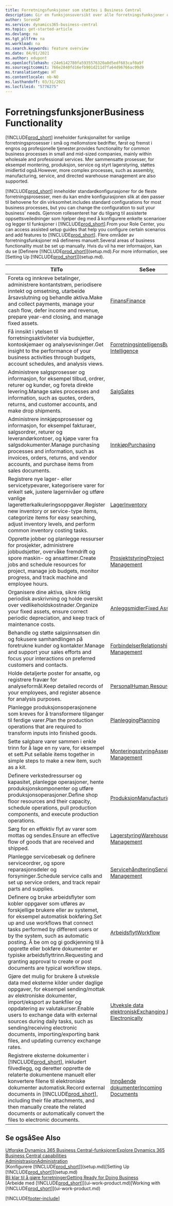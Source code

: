 ```yaml
---
title: Forretningsfunksjoner som støttes i Business Central
description: Gir en funksjonsoversikt over alle forretningsfunksjoner og avdelinger som støttes av moduler, for eksempel finans, lager og prosjektledelse.
author: SorenGP
ms.service: dynamics365-business-central
ms.topic: get-started-article
ms.devlang: na
ms.tgt_pltfrm: na
ms.workload: na
ms.search.keywords: feature overview
ms.date: 04/01/2021
ms.author: edupont
ms.openlocfilehash: c24e6142780fa5935576320a0d5edf683caf0a9f
ms.sourcegitcommit: 766e2840fd16efb901d211d7fa64d96766ac99d9
ms.translationtype: HT
ms.contentlocale: nb-NO
ms.lasthandoff: 03/31/2021
ms.locfileid: "5776275"
---
```

# <a name="business-functionality"></a><span data-ttu-id="d5c3a-103">Forretningsfunksjoner</span><span class="sxs-lookup"><span data-stu-id="d5c3a-103">Business Functionality</span></span>
[!INCLUDE[prod_short](includes/prod_short.md)] <span data-ttu-id="d5c3a-104">inneholder funksjonalitet for vanlige forretningsprosesser i små og mellomstore bedrifter, først og fremst i engros og profesjonelle tjenester.</span><span class="sxs-lookup"><span data-stu-id="d5c3a-104">provides functionality for common business processes in small and mid-sized companies, mainly within wholesale and professional services.</span></span> <span data-ttu-id="d5c3a-105">Mer sammensatte prosesser, for eksempel montering, produksjon, service og styrt lagerstyring, støttes imidlertid også.</span><span class="sxs-lookup"><span data-stu-id="d5c3a-105">However, more complex processes, such as assembly, manufacturing, service, and directed warehouse management are also supported.</span></span>

[!INCLUDE[prod_short](includes/prod_short.md)] <span data-ttu-id="d5c3a-106">inneholder standardkonfigurasjoner for de fleste forretningsprosesser, men du kan endre konfigurasjonen slik at den passer til behovene for din virksomhet.</span><span class="sxs-lookup"><span data-stu-id="d5c3a-106">includes standard configurations for most business processes, but you can change the configuration to suit your business' needs.</span></span> <span data-ttu-id="d5c3a-107">Gjennom rollesenteret har du tilgang til assisterte oppsettsveiledninger som hjelper deg med å konfigurere enkelte scenarioer og legger til funksjoner i [!INCLUDE[prod_short](includes/prod_short.md)].</span><span class="sxs-lookup"><span data-stu-id="d5c3a-107">From your Role Center, you can access assisted setup guides that help you configure certain scenarios and add features to [!INCLUDE[prod_short](includes/prod_short.md)].</span></span> <span data-ttu-id="d5c3a-108">Flere områder av forretningsfunksjoner må defineres manuelt.</span><span class="sxs-lookup"><span data-stu-id="d5c3a-108">Several areas of business functionality must be set up manually.</span></span> <span data-ttu-id="d5c3a-109">Hvis du vil ha mer informasjon, kan du se [Definere [!INCLUDE[prod_short](includes/prod_short.md)]](setup.md).</span><span class="sxs-lookup"><span data-stu-id="d5c3a-109">For more information, see [Setting Up [!INCLUDE[prod_short](includes/prod_short.md)]](setup.md).</span></span>

| <span data-ttu-id="d5c3a-110">Til</span><span class="sxs-lookup"><span data-stu-id="d5c3a-110">To</span></span> | <span data-ttu-id="d5c3a-111">Se</span><span class="sxs-lookup"><span data-stu-id="d5c3a-111">See</span></span> |
| --- | --- |
|<span data-ttu-id="d5c3a-112">Foreta og innkreve betalinger, administrere kontantstrøm, periodisere inntekt og omsetning, utarbeide årsavslutning og behandle aktiva.</span><span class="sxs-lookup"><span data-stu-id="d5c3a-112">Make and collect payments, manage your cash flow, defer income and revenue, prepare year-end closing, and manage fixed assets.</span></span>|[<span data-ttu-id="d5c3a-113">Finans</span><span class="sxs-lookup"><span data-stu-id="d5c3a-113">Finance</span></span>](finance.md)|
|<span data-ttu-id="d5c3a-114">Få innsikt i ytelsen til forretningsaktiviteter via budsjetter, kontoskjemaer og analysevisninger.</span><span class="sxs-lookup"><span data-stu-id="d5c3a-114">Get insight to the performance of your business activities through budgets, account schedules, and analysis views.</span></span>|[<span data-ttu-id="d5c3a-115">Forretningsintelligens</span><span class="sxs-lookup"><span data-stu-id="d5c3a-115">Business Intelligence</span></span>](bi.md)|
|<span data-ttu-id="d5c3a-116">Administrere salgsprosesser og informasjon, for eksempel tilbud, ordrer, returer og kunder, og foreta direkte levering.</span><span class="sxs-lookup"><span data-stu-id="d5c3a-116">Manage sales processes and information, such as quotes, orders, returns, and customer accounts, and make drop shipments.</span></span>|[<span data-ttu-id="d5c3a-117">Salg</span><span class="sxs-lookup"><span data-stu-id="d5c3a-117">Sales</span></span>](sales-manage-sales.md)|
|<span data-ttu-id="d5c3a-118">Administrere innkjøpsprosesser og informasjon, for eksempel fakturaer, salgsordrer, returer og leverandørkontoer, og kjøpe varer fra salgsdokumenter.</span><span class="sxs-lookup"><span data-stu-id="d5c3a-118">Manage purchasing processes and information, such as invoices, orders, returns, and vendor accounts, and purchase items from sales documents.</span></span> |[<span data-ttu-id="d5c3a-119">Innkjøp</span><span class="sxs-lookup"><span data-stu-id="d5c3a-119">Purchasing</span></span>](purchasing-manage-purchasing.md)|
|<span data-ttu-id="d5c3a-120">Registrere nye lager- eller servicetypevarer, kategorisere varer for enkelt søk, justere lagernivåer og utføre vanlige lageretterkalkuleringsoppgaver.</span><span class="sxs-lookup"><span data-stu-id="d5c3a-120">Register new inventory or service-type items, categorize items for easy searching, adjust inventory levels, and perform common inventory costing tasks.</span></span>|[<span data-ttu-id="d5c3a-121">Lager</span><span class="sxs-lookup"><span data-stu-id="d5c3a-121">Inventory</span></span>](inventory-manage-inventory.md)|
|<span data-ttu-id="d5c3a-122">Opprette jobber og planlegge ressurser for prosjekter, administrere jobbudsjetter, overvåke fremdrift og spore maskin- og ansattimer.</span><span class="sxs-lookup"><span data-stu-id="d5c3a-122">Create jobs and schedule resources for project, manage job budgets, monitor progress, and track machine and employee hours.</span></span>|[<span data-ttu-id="d5c3a-123">Prosjektstyring</span><span class="sxs-lookup"><span data-stu-id="d5c3a-123">Project Management</span></span>](projects-manage-projects.md)|
|<span data-ttu-id="d5c3a-124">Organisere dine aktiva, sikre riktig periodisk avskrivning og holde oversikt over vedlikeholdskostnader.</span><span class="sxs-lookup"><span data-stu-id="d5c3a-124">Organize your fixed assets, ensure correct periodic depreciation, and keep track of maintenance costs.</span></span>|[<span data-ttu-id="d5c3a-125">Anleggsmidler</span><span class="sxs-lookup"><span data-stu-id="d5c3a-125">Fixed Assets</span></span>](fa-manage.md)|
|<span data-ttu-id="d5c3a-126">Behandle og støtte salgsinnsatsen din og fokusere samhandlingen på foretrukne kunder og kontakter.</span><span class="sxs-lookup"><span data-stu-id="d5c3a-126">Manage and support your sales efforts and focus your interactions on preferred customers and contacts.</span></span>|[<span data-ttu-id="d5c3a-127">Forbindelser</span><span class="sxs-lookup"><span data-stu-id="d5c3a-127">Relationship Management</span></span>](marketing-relationship-management.md)|
|<span data-ttu-id="d5c3a-128">Holde detaljerte poster for ansatte, og registrere fravær for analyseformål.</span><span class="sxs-lookup"><span data-stu-id="d5c3a-128">Keep detailed records of your employees, and register absence for analysis purposes.</span></span> |[<span data-ttu-id="d5c3a-129">Personal</span><span class="sxs-lookup"><span data-stu-id="d5c3a-129">Human Resources</span></span>](hr-manage-human-resources.md)|
|<span data-ttu-id="d5c3a-130">Planlegge produksjonsoperasjonene som kreves for å transformere tilganger til ferdige varer.</span><span class="sxs-lookup"><span data-stu-id="d5c3a-130">Plan the production operations that are required to transform inputs into finished goods.</span></span>|[<span data-ttu-id="d5c3a-131">Planlegging</span><span class="sxs-lookup"><span data-stu-id="d5c3a-131">Planning</span></span>](production-planning.md)|
|<span data-ttu-id="d5c3a-132">Sette salgbare varer sammen i enkle trinn for å lage en ny vare, for eksempel et sett.</span><span class="sxs-lookup"><span data-stu-id="d5c3a-132">Put sellable items together in simple steps to make a new item, such as a kit.</span></span>|[<span data-ttu-id="d5c3a-133">Monteringsstyring</span><span class="sxs-lookup"><span data-stu-id="d5c3a-133">Assembly Management</span></span>](assembly-assemble-items.md)|
|<span data-ttu-id="d5c3a-134">Definere verkstedressurser og kapasitet, planlegge operasjoner, hente produksjonskomponenter og utføre produksjonsoperasjoner.</span><span class="sxs-lookup"><span data-stu-id="d5c3a-134">Define shop floor resources and their capacity, schedule operations, pull production components, and execute production operations.</span></span>|[<span data-ttu-id="d5c3a-135">Produksjon</span><span class="sxs-lookup"><span data-stu-id="d5c3a-135">Manufacturing</span></span>](production-manage-manufacturing.md)|
|<span data-ttu-id="d5c3a-136">Sørg for en effektiv flyt av varer som mottas og sendes.</span><span class="sxs-lookup"><span data-stu-id="d5c3a-136">Ensure an effective flow of goods that are received and shipped.</span></span>|[<span data-ttu-id="d5c3a-137">Lagerstyring</span><span class="sxs-lookup"><span data-stu-id="d5c3a-137">Warehouse Management</span></span>](warehouse-manage-warehouse.md)|
|<span data-ttu-id="d5c3a-138">Planlegge servicebesøk og definere serviceordrer, og spore reparasjonsdeler og forsyninger.</span><span class="sxs-lookup"><span data-stu-id="d5c3a-138">Schedule service calls and set up service orders, and track repair parts and supplies.</span></span>|[<span data-ttu-id="d5c3a-139">Servicehåndtering</span><span class="sxs-lookup"><span data-stu-id="d5c3a-139">Service Management</span></span>](service-service.md)|
|<span data-ttu-id="d5c3a-140">Definere og bruke arbeidsflyter som kobler oppgaver som utføres av forskjellige brukere eller av systemet, for eksempel automatisk bokføring.</span><span class="sxs-lookup"><span data-stu-id="d5c3a-140">Set up and use workflows that connect tasks performed by different users or by the system, such as automatic posting.</span></span> <span data-ttu-id="d5c3a-141">Å be om og gi godkjenning til å opprette eller bokføre dokumenter er typiske arbeidsflyttrinn.</span><span class="sxs-lookup"><span data-stu-id="d5c3a-141">Requesting and granting approval to create or post documents are typical workflow steps.</span></span>|[<span data-ttu-id="d5c3a-142">Arbeidsflyt</span><span class="sxs-lookup"><span data-stu-id="d5c3a-142">Workflow</span></span>](across-workflow.md)|
|<span data-ttu-id="d5c3a-143">Gjøre det mulig for brukere å utveksle data med eksterne kilder under daglige oppgaver, for eksempel sending/mottak av elektroniske dokumenter, import/eksport av bankfiler og oppdatering av valutakurser.</span><span class="sxs-lookup"><span data-stu-id="d5c3a-143">Enable users to exchange data with external sources during daily tasks, such as sending/receiving electronic documents, importing/exporting bank files, and updating currency exchange rates.</span></span>|[<span data-ttu-id="d5c3a-144">Utveksle data elektronisk</span><span class="sxs-lookup"><span data-stu-id="d5c3a-144">Exchanging Data Electronically</span></span>](across-data-exchange.md)|
|<span data-ttu-id="d5c3a-145">Registrere eksterne dokumenter i [!INCLUDE[prod_short](includes/prod_short.md)], inkludert filvedlegg, og deretter opprette de relaterte dokumentene manuelt eller konvertere filene til elektroniske dokumenter automatisk.</span><span class="sxs-lookup"><span data-stu-id="d5c3a-145">Record external documents in [!INCLUDE[prod_short](includes/prod_short.md)], including their file attachments, and then manually create the related documents or automatically convert the files to electronic documents.</span></span>|[<span data-ttu-id="d5c3a-146">Inngående dokumenter</span><span class="sxs-lookup"><span data-stu-id="d5c3a-146">Incoming Documents</span></span>](across-income-documents.md)|

## <a name="see-also"></a><span data-ttu-id="d5c3a-147">Se også</span><span class="sxs-lookup"><span data-stu-id="d5c3a-147">See Also</span></span>

[<span data-ttu-id="d5c3a-148">Utforske Dynamics 365 Business Central-funksjoner</span><span class="sxs-lookup"><span data-stu-id="d5c3a-148">Explore Dynamics 365 Business Central capabilities</span></span>](https://dynamics.microsoft.com/business-central/capabilities/)  
[<span data-ttu-id="d5c3a-149">Administrasjon</span><span class="sxs-lookup"><span data-stu-id="d5c3a-149">Administration</span></span>](admin-setup-and-administration.md)  
<span data-ttu-id="d5c3a-150">[Konfigurere [!INCLUDE[prod_short](includes/prod_short.md)]](setup.md)</span><span class="sxs-lookup"><span data-stu-id="d5c3a-150">[Setting Up [!INCLUDE[prod_short](includes/prod_short.md)]](setup.md)</span></span>  
[<span data-ttu-id="d5c3a-151">Bli klar til å gjøre forretninger</span><span class="sxs-lookup"><span data-stu-id="d5c3a-151">Getting Ready for Doing Business</span></span>](ui-get-ready-business.md)  
<span data-ttu-id="d5c3a-152">[Arbeide med [!INCLUDE[prod_short](includes/prod_short.md)]](ui-work-product.md)</span><span class="sxs-lookup"><span data-stu-id="d5c3a-152">[Working with [!INCLUDE[prod_short](includes/prod_short.md)]](ui-work-product.md)</span></span>  


[!INCLUDE[footer-include](includes/footer-banner.md)]